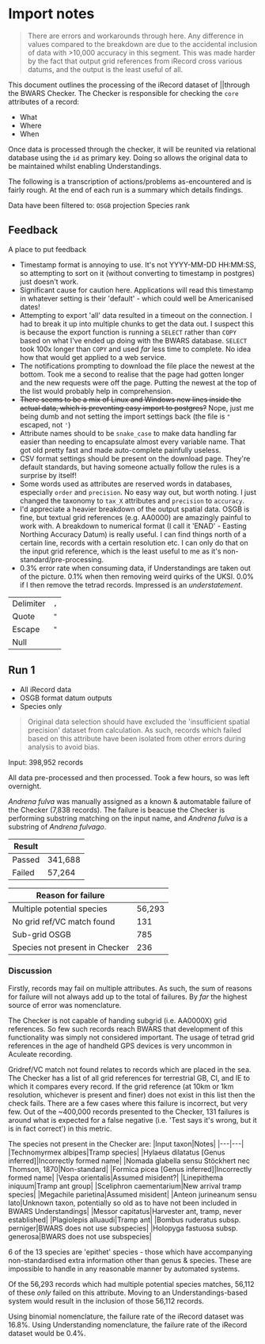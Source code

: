 # Import notes
>There are errors and workarounds through here. Any difference in values compared to the breakdown are due to the accidental inclusion of data with >10,000 accuracy in this segment. This was made harder by the fact that output grid references from iRecord cross various datums, and the output is the least useful of all.

This document outlines the processing of the iRecord dataset of ||through the BWARS Checker. The Checker is responsible for checking the `core` attributes of a record:

- What
- Where
- When

Once data is processed through the checker, it will be reunited via relational database using the `id` as primary key. Doing so allows the original data to be maintained whilst enabling Understandings.

The following is a transcription of actions/problems as-encountered and is fairly rough. At the end of each run is a summary which details findings.

Data have been filtered to:
`OSGB` projection
Species rank

## Feedback
A place to put feedback

- Timestamp format is annoying to use. It's not YYYY-MM-DD HH:MM:SS, so attempting to sort on it (without converting to timestamp in postgres) just doesn't work.
- Significant cause for caution here. Applications will read this timestamp in whatever setting is their 'default' - which could well be Americanised dates!
- Attempting to export 'all' data resulted in a timeout on the connection. I had to break it up into multiple chunks to get the data out. I suspect this is because the export function is running a `SELECT` rather than `COPY` based on what I've ended up doing with the BWARS database. `SELECT` took 100x longer than `COPY` and used *far* less time to complete. No idea how that would get applied to a web service.
- The notifications prompting to download the file place the newest at the bottom. Took me a second to realise that the page had gotten longer and the new requests were off the page. Putting the newest at the top of the list would probably help in comprehension.
- ~~There seems to be a mix of Linux and Windows new lines inside the actual data, which is preventing easy import to postgres?~~ Nope, just me being dumb and not setting the import settings back (the file is `"` escaped, not `'`)
- Attribute names should to be `snake_case` to make data handling far easier than needing to encapsulate almost every variable name. That got old pretty fast and made auto-complete painfully useless.
- CSV format settings should be present on the download page. They're default standards, but having someone actually follow the rules is a surprise by itself!
- Some words used as attributes are reserved words in databases, especially `order` and `precision`. No easy way out, but worth noting. I just changed the taxonomy to `tax_X` attributes and `precision` to `accuracy`.
- I'd appreciate a heavier breakdown of the output spatial data. OSGB is fine, but textual grid references (e.g. AA0000) are amazingly painful to work with. A breakdown to numerical format (I call it 'ENAD' - Easting Northing Accuracy Datum) is really useful. I can find things north of a certain line, records with a certain resolution etc. I can only do that on the input grid reference, which is the least useful to me as it's non-standard/pre-processing.
- 0.3% error rate when consuming data, if Understandings are taken out of the picture. 0.1% when then removing weird quirks of the UKSI. 0.0% if I then remove the tetrad records. Impressed is an *understatement*.

|||
|---|---|
|Delimiter|`,`|
|Quote|`"`|
|Escape|`"`|
|Null||

## Run 1
- All iRecord data
- OSGB format datum outputs
- Species only

> Original data selection should have excluded the 'insufficient spatial precision' dataset from calculation. As such, records which failed based on this attribute have been isolated from other errors during analysis to avoid bias.

Input: 398,952 records

All data pre-processed and then processed. Took a few hours, so was left overnight.

*Andrena fulva* was manually assigned as a known & automatable failure of the Checker (7,838 records). The failure is beacuse the Checker is performing substring matching on the input name, and *Andrena fulva* is a substring of *Andrena fulvago*.

|Result||
|---|---|
|Passed|341,688|
|Failed|57,264|

|Reason for failure||
|---|---|
|Multiple potential species| 56,293|
|No grid ref/VC match found| 131|
|Sub-grid OSGB|785|
|Species not present in Checker|236|

### Discussion
Firstly, records may fail on multiple attributes. As such, the sum of reasons for failure will not always add up to the total of failures. By *far* the highest source of error was nomenclature.

The Checker is not capable of handing subgrid (i.e. AA0000X) grid references. So few such records reach BWARS that development of this functionality was simply not considered important. The usage of tetrad grid references in the age of handheld GPS devices is very uncommon in Aculeate recording.

Gridref/VC match not found relates to records which are placed in the sea. The Checker has a list of all grid references for terrestrial GB, CI, and IE to which it compares every record. If the grid reference (at 10km or 1km resolution, whichever is present and finer) does not exist in this list then the check fails. There are a few cases where this failure is incorrect, but very few. Out of the ~400,000 records presented to the Checker, 131 failures is around what is expected for a false negative (i.e. 'Test says it's wrong, but it is in fact correct') in this metric.

The species not present in the Checker are:
|Input taxon|Notes|
|---|---|
|Technomyrmex albipes|Tramp species|
|Hylaeus dilatatus [Genus inferred]|Incorrectly formed name|
|Nomada glabella sensu Stöckhert nec Thomson, 1870|Non-standard|
|Formica picea [Genus inferred]|Incorrectly formed name|
|Vespa orientalis|Assumed misident?|
|Linepithema iniquum|Tramp ant group|
|Sceliphron caementarium|New arrival tramp species|
|Megachile parietina|Assumed misident|
|Anteon jurineanum sensu lato|Unknown taxon, potentially so old as to have not been included in BWARS Understandings|
|Messor capitatus|Harvester ant, tramp, never established|
|Plagiolepis alluaudi|Tramp ant|
|Bombus ruderatus subsp. perniger|BWARS does not use subspecies|
|Holopyga fastuosa subsp. generosa|BWARS does not use subspecies|

6 of the 13 species are 'epithet' species - those which have accompanying non-standardised extra information other than genus & species. These are impossible to handle in any reasonable manner by automated systems.

Of the 56,293 records which had multiple potential species matches, 56,112 of these *only* failed on this attribute. Moving to an Understandings-based system would result in the inclusion of those 56,112 records.

Using binomial nomenclature, the failure rate of the iRecord dataset was 16.8%. Using Understanding nomenclature, the failure rate of the iRecord dataset would be 0.4%.